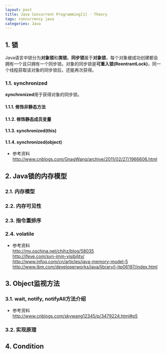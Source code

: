 ```yaml
---
layout: post
title: Java Concurrent Programming[1] - Theory
tags: concurrency java
categories: Java
---
```

## 1. 锁
Java语言中锁分为**对象锁**和**类锁**。**同步锁**属于**对象锁**，每个对象被成功创建都会拥有一个且只拥有一个同步锁。对象的同步锁是**可重入锁(ReentrantLock)**，同一个线程获取该对象的同步锁后，还能再次获得。  
### 1.1. synchronized
**synchronized**用于获得对象的同步锁。
#### 1.1.1. 修饰非静态方法
#### 1.1.2. 修饰静态成员变量  
#### 1.1.3. synchronized(this)
#### 1.1.4. synchronized(object)

- 参考资料  
<http://www.cnblogs.com/GnagWang/archive/2011/02/27/1966606.html>

## 2. Java锁的内存模型
### 2.1. 内存模型
### 2.2. 内存可见性
### 2.3. 指令重排序
### 2.4. volatile

- 参考资料  
<http://my.oschina.net/chihz/blog/58035>  
<http://ifeve.com/syn-jmm-visibility/>  
<http://www.infoq.com/cn/articles/java-memory-model-5>  
<http://www.ibm.com/developerworks/java/library/j-jtp06197/index.html>  

## 3. Object监视方法
### 3.1. wait, notify, notifyAll方法介绍
- 参考资料  
<http://www.cnblogs.com/skywang12345/p/3479224.html#p5>

### 3.2. 实现原理

## 4. Condition

